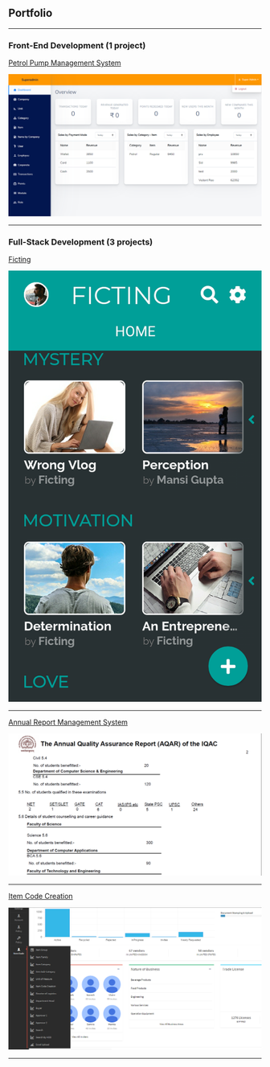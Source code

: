 ## Portfolio

---

### Front-End Development (1 project)

[Petrol Pump Management System](/pages/petrol_pump)

<img src="images/petrol_pump/1.png?raw=true"/>

---

### Full-Stack Development (3 projects)

[Ficting](/pages/ficting)

<img src="images/ficting/1.png?raw=true"/>

---
[Annual Report Management System](/pages/annual_report)

<img src="images/annual_report/1.png?raw=true"/>

---

[Item Code Creation](/pages/item_code_creation)

<img src="images/item_code_creation/1.png?raw=true"/>

---
